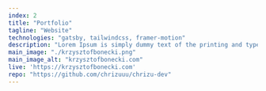 ```yaml
---
index: 2
title: "Portfolio"
tagline: "Website"
technologies: "gatsby, tailwindcss, framer-motion"
description: "Lorem Ipsum is simply dummy text of the printing and typesetting industry. Lorem Ipsum has been the industry's standard dummy text ever since the 1500s, when an unknown printer took a galley of type and scrambled it to make a type specimen book. It has survived not only five centuries, but also the leap into e"
main_image: "./krzysztofbonecki.png"
main_image_alt: "krzysztofbonecki.com"
live: 'https://krzysztofbonecki.com'
repo: "https://github.com/chrizuuu/chrizu-dev"
---
```


